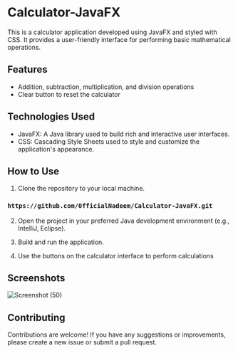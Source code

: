 # Calculator-JavaFX

This is a calculator application developed using JavaFX and styled with CSS. It provides a user-friendly interface for performing basic mathematical operations.

## Features

- Addition, subtraction, multiplication, and division operations
- Clear button to reset the calculator

## Technologies Used

- JavaFX: A Java library used to build rich and interactive user interfaces.
- CSS: Cascading Style Sheets used to style and customize the application's appearance.

## How to Use
1. Clone the repository to your local machine.
### `https://github.com/0fficialNadeem/Calculator-JavaFX.git`


2. Open the project in your preferred Java development environment (e.g., IntelliJ, Eclipse).

3. Build and run the application.

4. Use the buttons on the calculator interface to perform calculations

## Screenshots
![Screenshot (50)](https://github.com/0fficialNadeem/Calculator-JavaFX/assets/55362119/5407d4f4-02c6-4831-b9fd-87f23f6fcbc6)

## Contributing
Contributions are welcome! If you have any suggestions or improvements, please create a new issue or submit a pull request.

